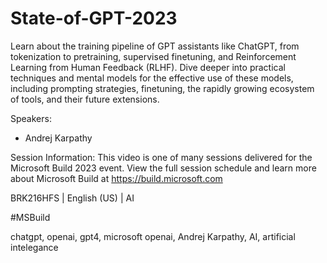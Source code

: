 # State-of-GPT-2023
Learn about the training pipeline of GPT assistants like ChatGPT, from tokenization to pretraining, supervised finetuning, and Reinforcement Learning from Human Feedback (RLHF). Dive deeper into practical techniques and mental models for the effective use of these models, including prompting strategies, finetuning, the rapidly growing ecosystem of tools, and their future extensions.


Speakers:
 * Andrej Karpathy


Session Information:
This video is one of many sessions delivered for the Microsoft Build 2023 event. View the full session schedule and learn more about Microsoft Build at https://build.microsoft.com 

BRK216HFS | English (US) | AI


#MSBuild









chatgpt, openai, gpt4, microsoft openai, Andrej Karpathy, AI, artificial intelegance
